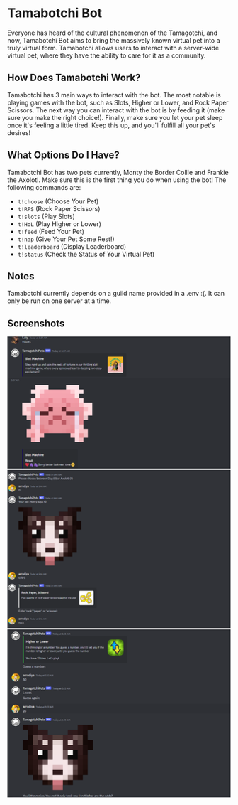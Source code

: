 # Tamabotchi Bot

Everyone has heard of the cultural phenomenon of the Tamagotchi, and now, Tamabotchi Bot aims to bring the massively known virtual pet into a truly virtual form. Tamabotchi allows users to interact with a server-wide virtual pet, where they have the ability to care for it as a community.

## How Does Tamabotchi Work?

Tamabotchi has 3 main ways to interact with the bot. The most notable is playing games with the bot, such as Slots, Higher or Lower, and Rock Paper Scissors. The next way you can interact with the bot is by feeding it (make sure you make the right choice!). Finally, make sure you let your pet sleep once it's feeling a little tired. Keep this up, and you'll fulfill all your pet's desires!

## What Options Do I Have?

Tamabotchi Bot has two pets currently, Monty the Border Collie and Frankie the Axolotl. Make sure this is the first thing you do when using the bot! The following commands are:

- `t!choose` (Choose Your Pet)
- `t!RPS` (Rock Paper Scissors)
- `t!slots` (Play Slots)
- `t!HoL` (Play Higher or Lower)
- `t!feed` (Feed Your Pet)
- `t!nap` (Give Your Pet Some Rest!)
- `t!leaderboard` (Display Leaderboard)
- `t!status` (Check the Status of Your Virtual Pet)

## Notes

Tamabotchi currently depends on a guild name provided in a .env :(. It can only be run on one server at a time.

## Screenshots

![Choose!](Choose.png)
![RPS!](RockPaperScissors.png)
![HoL!](HigherOrLower.png)

